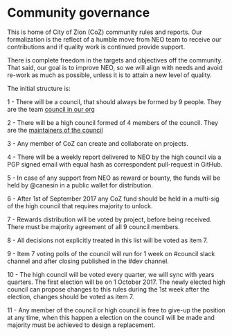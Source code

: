 # Community governance

This is home of City of Zion (CoZ) community rules and reports.
Our formalization is the reflect of a humble move from NEO team to receive our contributions and if quality work is continued provide support.

There is complete freedom in the targets and objectives off the community. That said, our goal is to improve NEO, so we will align with needs and avoid re-work as much as possible, unless it is to attain a new level of quality.

The initial structure is:

1 - There will be a council, that should always be formed by 9 people. They are the team [council in our org](https://github.com/orgs/CityOfZion/teams/council/members)

2 - There will be a high council formed of 4 members of the council. They are the [maintainers of the council](https://github.com/orgs/CityOfZion/teams/council/members?utf8=%E2%9C%93&query=%20role%3Amaintainer)

3 - Any member of CoZ can create and collaborate on projects.

4 - There will be a weekly report delivered to NEO by the high council via a PGP signed email with equal hash as correspondent pull-request in GitHub.

5 - In case of any support from NEO as reward or bounty, the funds will be held by @canesin in a public wallet for distribution.

6 - After 1st of September 2017 any CoZ fund should be held in a multi-sig of the high council that requires majority to unlock.

7 - Rewards distribution will be voted by project, before being received. There must be majority agreement of all 9 council members.

8 - All decisions not explicitly treated in this list will be voted as item 7.

9 - Item 7 voting polls of the council will run for 1 week on #council slack channel and after closing published in the #dev channel.

10 - The high council will be voted every quarter, we will sync with years quarters. The first election will be on 1 October 2017. The newly elected high council can propose changes to this rules during the 1st week after the election, changes should be voted as item 7.

11 - Any member of the council or high council is free to give-up the position at any time, when this happen a election on the council will be made and majority must be achieved to design a replacement.
